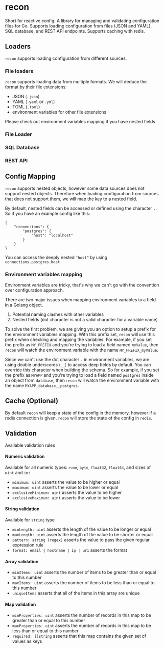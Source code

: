 # recon

Short for reactive config. A library for managing and validating configuration files for Go. Supports loading configuration from files (JSON and YAML), SQL database, and REST API endpoints. Supports caching with redis.

## Loaders

`recon` supports loading configuration from different sources. 

### File loaders

`recon` supports loading data from multiple formats. We will deduce the format by their file extensions:
- JSON (`.json`)
- YAML (`.yaml` or `.yml`)
- TOML (`.toml`)
- environment variables for other file extensions

Please check out environment variables mapping if you have nested fields. 

### File Loader

### SQL Database

### REST API

## Config Mapping

`recon` supports nested objects, however some data sources does not support nested objects. Therefore when loading configuration from sources that does not support them, we will map the key to a nested field.

By default, nested fields can be accessed or defined using the character `.`. So if you have an example config like this: 

```
{
    "connections": {
        "postgres": {
            "host": "localhost"
        }
    }
}
```

You can access the deeply nested `"host"` by using `connections.postgres.host`

### Environment variables mapping

Environment variables are tricky, that's why we can't go with the convention over configuration approach. 

There are two major issues when mapping environment variables to a field in a Golang object. 
1. Potential naming clashes with other variables
2. Nested fields (dot character is not a valid character for a variable name)

To solve the first problem, we are giving you an option to setup a prefix for the environment variables mapping. With this prefix set, `recon` will use this prefix when checking and mapping the variables. For example, if you set the prefix as `MY_PREFIX` and you're trying to load a field named `myValue`, then `recon` will watch the environment variable with the name `MY_PREFIX_myValue`. 

Since we can't use the dot character `.` in environment variables, we are using double underscores (`__`) to access deep fields by default. You can override this character when building the schema. So for example, if you set the prefix as `MYAPP` and you're trying to load a field named `postgres` inside an object from `database`, then `recon` will watch the environment variable with the name `MYAPP_database__postgres`. 

## Cache (Optional)

By default `recon` will keep a state of the config in the memory, however if a redis connection is given, `recon` will store the state of the config in `redis`.

## Validation

Available validation rules

#### Numeric validation

Available for all numeric types: `rune`, `byte`, `float32`, `float64`, and sizes of `uint` and `int`
- `minimum: uint` asserts the value to be higher or equal 
- `maximum: uint` asserts the value to be lower or equal
- `exclusiveMinimum: uint` asserts the value to be higher
- `exclusiveMaximum: uint` asserts the value to be lower

#### String validation

Available for `string` type
- `minLength: uint` asserts the length of the value to be longer or equal
- `maxLength: uint` asserts the length of the value to be shorter or equal
- `pattern: string (regex)` asserts the value to pass the given regular expression rule
- `format: email | hostname | ip | uri` asserts the format

#### Array validation
- `minItems: uint` asserts the number of items to be greater than or equal to this number
- `maxItems: uint` asserts the number of items to be less than or equal to this number
- `uniqueItems` asserts that all of the items in this array are unique

#### Map validation
- `minProperties: uint` asserts the number of records in this map to be greater than or equal to this number 
- `maxProperties: uint` asserts the number of records in this map to be less than or equal to this number 
- `required: []string` asserts that this map contains the given set of values as keys